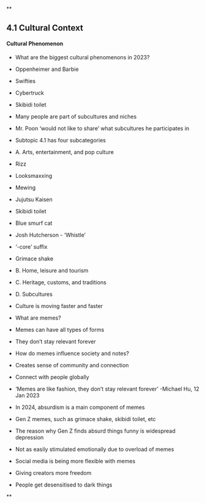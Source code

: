 **

## 4.1 Cultural Context

#### Cultural Phenomenon

- What are the biggest cultural phenomenons in 2023?
    

- Oppenheimer and Barbie
    
- Swifties
    
- Cybertruck
    
- Skibidi toilet
    

- Many people are part of subcultures and niches
    

- Mr. Poon ‘would not like to share’ what subcultures he participates in
    

- Subtopic 4.1 has four subcategories
    

- A. Arts, entertainment, and pop culture
    

- Rizz
    

- Looksmaxxing
    
- Mewing
    

- Jujutsu Kaisen
    
- Skibidi toilet
    
- Blue smurf cat
    
- Josh Hutcherson - ‘Whistle’
    
- ‘-core’ suffix
    
- Grimace shake
    

- B. Home, leisure and tourism
    
- C. Heritage, customs, and traditions
    
- D. Subcultures
    

- Culture is moving faster and faster 
    
- What are memes?
    

- Memes can have all types of forms
    
- They don’t stay relevant forever
    
- How do memes influence society and notes?
    

- Creates sense of community and connection
    
- Connect with people globally
    

- ‘Memes are like fashion, they don’t stay relevant forever’ -Michael Hu, 12 Jan 2023
    
- In 2024, absurdism is a main component of memes
    

- Gen Z memes, such as grimace shake, skibidi toilet, etc
    
- The reason why Gen Z finds absurd things funny is widespread depression
    
- Not as easily stimulated emotionally due to overload of memes
    

- Social media is being more flexible with memes
    

- Giving creators more freedom
    
- People get desensitised to dark things
    





**